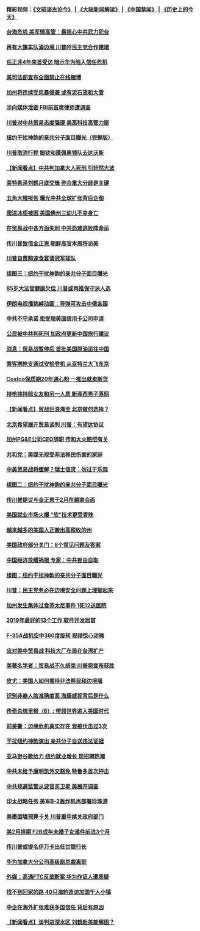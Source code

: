 #### 精彩视频：[《文昭谈古论今》](https://github.com/gfw-breaker/wenzhao/blob/master/README.md?t=01160330) | [《大陆新闻解读》](https://github.com/gfw-breaker/ntdtv-comedy/blob/master/README.md?t=01160330) | [《中国禁闻》](https://github.com/gfw-breaker/ntdtv-news/blob/master/README.md?t=01160330) | [《历史上的今天》](https://github.com/gfw-breaker/today-in-history/blob/master/README.md?t=01160330) 

#### [台海危机 美军情高管：最担心中共武力犯台](../pages/nsc412/n10978241.md?t=01160330) 

#### [再有大篷车队涌边境 川普吁民主党合作建墙](../pages/nsc412/n10978161.md?t=01160330) 

#### [任正非4年来首受访 暗示华为陷入信任危机](../pages/nsc412/n10977688.md?t=01160330) 

#### [美司法部宣布全面禁止在线赌博](../pages/nsc412/n10977967.md?t=01160330) 

#### [加州将连续受风暴侵袭 或有泥石流和大雪](../pages/nsc412/n10978010.md?t=01160330) 

#### [涉向媒体泄密 FBI前首席律师遭调查](../pages/nsc412/n10977862.md?t=01160330) 

#### [川普对中共贸易态度强硬 美高科技高管力挺](../pages/nsc412/n10977844.md?t=01160330) 

#### [纽约干扰神韵的亲共分子面目曝光（完整版）](../pages/nsc412/n10977993.md?t=01160330) 

#### [川普取消行程 姆钦和蓬佩奥领队去达沃斯](../pages/nsc412/n10977828.md?t=01160330) 

#### [【新闻看点】中共判加拿大人死刑 引轩然大波](../pages/nsc412/n10977667.md?t=01160330) 

#### [莱特希泽刘鹤月底交锋 弥合重大分歧是关键](../pages/nsc412/n10977740.md?t=01160330) 

#### [五角大楼报告 曝光中共全球扩张背后企图](../pages/nsc412/n10977657.md?t=01160330) 

#### [爬进冰柜被困 美国佛州三幼儿不幸身亡](../pages/nsc412/n10977384.md?t=01160330) 

#### [在贸易战中各方面失利 中共恐难逃败阵命运](../pages/nsc412/n10977366.md?t=01160330) 

#### [传川普致信金正恩 朝鲜高官本周将访美](../pages/nsc412/n10976756.md?t=01160330) 

#### [川普自费购速食宴请冠军球队](../pages/nsc412/n10976460.md?t=01160330) 

#### [组图三：纽约干扰神韵的亲共分子面目曝光](../pages/nsc412/n10976545.md?t=01160330) 

#### [85岁大法官健康欠佳 川普或再推保守派人选](../pages/nsc412/n10975835.md?t=01160330) 

#### [伊朗电视播挑衅动画：导弹可攻击中俄各国](../pages/nsc412/n10976504.md?t=01160330) 

#### [中共不守承诺 拒受理美国信用卡公司申请](../pages/nsc412/n10975605.md?t=01160330) 

#### [公民被中共判死刑 加政府更新中国旅行建议](../pages/nsc412/n10976159.md?t=01160330) 

#### [消息：贸易战暂停后 首批美国原油运往中国](../pages/nsc412/n10976142.md?t=01160330) 

#### [乘客携枪支通过安检登机 从亚特兰大飞东京](../pages/nsc412/n10975819.md?t=01160330) 

#### [Costco保质期20年通心粉 一推出就卖断货](../pages/nsc412/n10975844.md?t=01160330) 

#### [持枪挟持前女友和另一人质 新泽西男子落网](../pages/nsc412/n10975726.md?t=01160330) 

#### [【新闻看点】贸战巨浪淹至 北京做何选择？](../pages/nsc412/n10975303.md?t=01160330) 

#### [北京希望展开贸易谈判 川普：有望达协议](../pages/nsc412/n10975474.md?t=01160330) 

#### [加州PG&E公司CEO辞职 传和大火赔偿有关](../pages/nsc412/n10975352.md?t=01160330) 

#### [共和党：美媒无视受非法移民伤害的家庭](../pages/nsc412/n10975305.md?t=01160330) 

#### [中美贸易战将缓解？瑞士信货：勿过于乐观](../pages/nsc412/n10975237.md?t=01160330) 

#### [组图二：纽约干扰神韵的亲共分子面目曝光](../pages/nsc412/n10974621.md?t=01160330) 

#### [传川普提议与金正恩于2月在越南会面](../pages/nsc412/n10974214.md?t=01160330) 

#### [美国就业市场火爆 “软”技术更受青睐](../pages/nsc412/n10973213.md?t=01160330) 

#### [越来越多的美国人正搬出高税收的州](../pages/nsc412/n10973199.md?t=01160330) 

#### [美国政府部分关门：8个常见问题及答案](../pages/nsc412/n10973004.md?t=01160330) 

#### [中国经济放缓祸根 专家：中共咎由自取](../pages/nsc412/n10973083.md?t=01160330) 

#### [组图：纽约干扰神韵的亲共分子面目曝光](../pages/nsc412/n10972801.md?t=01160330) 

#### [川普：民主党务必在边境安全问题上理智起来](../pages/nsc412/n10972922.md?t=01160330) 

#### [加州发生集体过食芬太尼事件 1死12送医院](../pages/nsc412/n10972695.md?t=01160330) 

#### [2019年最好的13个工作 软件开发居首](../pages/nsc412/n10967208.md?t=01160330) 

#### [F-35A战机空中360度旋转 视频惊心动魄](../pages/nsc412/n10971751.md?t=01160330) 

#### [应对美中贸易战 科技大厂布局在台湾扩产](../pages/nsc412/n10971277.md?t=01160330) 

#### [美著名学者：贸易战不久结束 川普将宣布获胜](../pages/nsc412/n10971697.md?t=01160330) 

#### [皮尤：美国人如何看待非法移民和边境墙](../pages/nsc412/n10971472.md?t=01160330) 

#### [识别非裔人脸准确度高 海康威视背后是什么](../pages/nsc412/n10971226.md?t=01160330) 

#### [传奇总统里根（6）: 带领世界进入美国时代](../pages/nsc412/n10971227.md?t=01160330) 

#### [前美警：边境危机真实存在 我被伏击过3次](../pages/nsc412/n10971325.md?t=01160330) 

#### [干扰纽约神韵演出 亲共分子自送违法证据](../pages/nsc412/n10969757.md?t=01160330) 

#### [亚马逊谷歌给力 纽约就业增长 现招聘热潮](../pages/nsc412/n10971075.md?t=01160330) 

#### [中共未给予康明凯外交豁免 特鲁多首次抨击](../pages/nsc412/n10970976.md?t=01160330) 

#### [中共规避监管从波音买卫星 美展开调查](../pages/nsc412/n10970960.md?t=01160330) 

#### [印太战略任务 美军B-2轰炸机再部署珍珠港](../pages/nsc412/n10970599.md?t=01160330) 

#### [美墨围墙预算卡关 川普重申续关政府部门](../pages/nsc412/n10970534.md?t=01160330) 

#### [美2月排期 F2B成年未婚子女递件前进3个月](../pages/nsc412/n10970207.md?t=01160330) 

#### [传川普或提名伊万卡出任世银行长](../pages/nsc412/n10970106.md?t=01160330) 

#### [华为加拿大分公司高级副总裁离职](../pages/nsc412/n10969911.md?t=01160330) 

#### [外媒：高通FTC反垄断案 华为作证人遭质疑](../pages/nsc412/n10969482.md?t=01160330) 

#### [找不到回家的路 40只海豹造访加国千人小镇](../pages/nsc412/n10969564.md?t=01160330) 

#### [中企在海外扩张难获多国信任 背后有原因](../pages/nsc412/n10969228.md?t=01160330) 

#### [【新闻看点】谈判进深水区 刘鹤赴美能解困？](../pages/nsc412/n10969116.md?t=01160330) 

